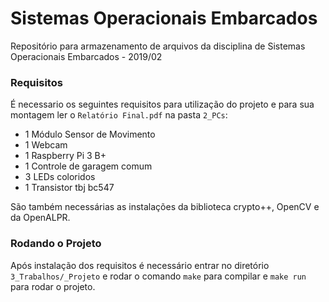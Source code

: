 ﻿# Sistemas Operacionais Embarcados
Repositório para armazenamento de arquivos da disciplina de Sistemas Operacionais Embarcados - 2019/02

### Requisitos

É necessario os seguintes requisitos para utilização do projeto e para sua montagem ler o `Relatório Final.pdf` na pasta `2_PCs`:

- 1 Módulo Sensor de Movimento
- 1 Webcam
- 1 Raspberry Pi 3 B+
- 1 Controle de garagem comum
- 3 LEDs coloridos
- 1 Transistor tbj bc547

São também necessárias as instalações da biblioteca crypto++, OpenCV e da OpenALPR.

### Rodando o Projeto

Após instalação dos requisitos é necessário entrar no diretório `3_Trabalhos/_Projeto` e rodar o comando `make` para compilar e `make run` para rodar o projeto.